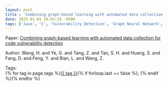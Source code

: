 ```yaml
---
layout: post
title : 'Combining graph-based learning with automated data collection for code vulnerability detection'
date: 2025-01-01 10:03:19 -0500
tags: ['Java', 'C', 'Vulnerability Detection', 'Graph Neural Network', 'Program Graph']
---
```

Paper: [Combining graph-based learning with automated data collection for code vulnerability detection](https://ieeexplore-ieee-org.proxy.library.nd.edu/document/9293321)

Author: Wang, H. and Ye, G. and Tang, Z. and Tan, S. H. and Huang, S. and Fang, D. and Feng, Y. and Bian, L. and Wang, Z.




 Tags:  
        <span>{% for tag in page.tags %}<a href="/tags/#{{ tag | slugify }}">{{ tag }}</a>{% if forloop.last == false %}, {% endif %}{% endfor %}</span>
